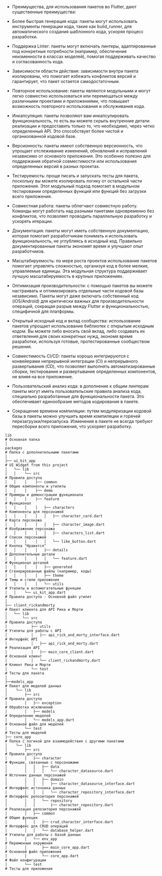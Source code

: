 ## 

* Преимущества, для использования пакетов во Flutter, дают существенные преимущества:

* Более быстрая генерация кода: пакеты могут использовать инструменты генерации кода, такие как build_runner, для автоматического создания шаблонного кода, ускоряя процесс разработки.

* Поддержка Linter: пакеты могут включать линтеры, адаптированные под конкретные потребности (например, обеспечение неизменности в классах моделей), помогая поддерживать качество и согласованность кода.

* Зависимости области действия: зависимости внутри пакета изолированы, что помогает избежать конфликтов версий и гарантирует, что пакет остается самодостаточным.

* Повторное использование: пакеты являются модульными и могут легко совместно использоваться или перемещаться между различными проектами и приложениями, что повышает возможность повторного использования и обслуживания кода.

* Инкапсуляция: пакеты позволяют вам инкапсулировать функциональность, то есть вы можете скрыть внутренние детали реализации и предоставить только то, что необходимо, через четко определенный API. Это способствует более чистой и организованной кодовой базе.

* Версионность: пакеты имеют собственную версионность, что упрощает отслеживание изменений, обновлений и исправлений независимо от основного приложения. Это особенно полезно для поддержания обратной совместимости или использования определенных версий в разных проектах.

* Тестируемость: проще писать и запускать тесты для пакета, поскольку вы можете изолировать логику от остальной части приложения. Этот модульный подход помогает в модульном тестировании определенных функций или функций без загрузки всего приложения.

* Совместная работа: пакеты облегчают совместную работу. Команды могут работать над разными пакетами одновременно без конфликтов, что позволяет проводить параллельную разработку и ускорять итерации.

* Документация: пакеты могут иметь собственную документацию, которая помогает разработчикам понимать и использовать функциональность, не углубляясь в исходный код. Правильно документированные пакеты экономят время и улучшают опыт разработчиков.

* Масштабируемость: по мере роста проектов использование пакетов помогает управлять сложностью, организуя код в более мелкие, управляемые единицы. Эта модульная структура поддерживает лучшую масштабируемость в крупных приложениях.

* Оптимизация производительности: с помощью пакетов вы можете настраивать и оптимизировать отдельные части кодовой базы независимо. Пакеты могут даже включать собственный код (iOS/Android) для критически важных для производительности операций, сокращая разрыв между Flutter и функциональностью, специфичной для платформы.

* Открытый исходный код и вклад сообщества: использование пакетов упрощает использование библиотек с открытым исходным кодом. Вы можете либо вносить свой вклад, либо создавать их ответвления для своих конкретных нужд, экономя время разработки, используя готовые, протестированные сообществом решения.

* Совместимость CI/CD: пакеты хорошо интегрируются с конвейерами непрерывной интеграции (CI) и непрерывного развертывания (CD), что позволяет выполнять автоматизированные сборки, тестирование и развертывание определенных компонентов, не влияя на все приложение.

* Пользовательский анализ кода: в дополнение к общим линтерам пакеты могут иметь пользовательские правила анализа кода, специально разработанные для функциональности пакета. Это обеспечивает единообразие методов кодирования в пакете.

* Сокращение времени компиляции: путем модуляризации кодовой базы в пакеты можно улучшить время компиляции и горячей перезагрузки/перезапуска. Изменения в пакете не всегда требуют пересборки всего приложения, что ускоряет разработку.

```plaintext
lib                                                                    # Основная папка
│
packages                                                               # Папка с дополнительными пакетами
│
├── ui_kit_app                                                         # UI Widget from this project
│   └── lib                  
│   │    └── src                                                       # Правила доступа
│   │    │    ├── common                                               # Общие компоненты и утилиты
│   │    │    ├── demo                                                 # Примеры и демонстрации функционала
│   │    │    ├── feature                                              # Функционал
│   │    │    │   ├── characters                                       # Компоненты для персонажей
│   │    │    │   │   ├── character_card.dart                          # Карта персонажа
│   │    │    │   │   ├── character_image.dart                         # Изображение персонажа
│   │    │    │   │   ├── characters_list.dart                         # Список персонажей
│   │    │    │   │   └── like_button.dart                             # Кнопка "Нравится"
│   │    │    │   ├── details                                          # Дополнительные детали
│   │    │    │   │   └── feature.dart                                 # Функционал деталей
│   │    │    │   ├── generated                                        # Сгенерированные файлы (например, коды)
│   │    │    │   ├── theme                                            # Темы и стили приложения
│   │    │    │   └── utils                                            # Утилиты и вспомогательные функции
│   │    └── ui_kit_app.dart                                           # Правила доступа - Основной файл утилит
│
├── client_rickandmorty                                                # Пакет клиента для API Рика и Морти
│   └── lib                    
│       └── src                                                        # Правила доступа
│           ├── utils                                                  # Утилиты для работы с API
│           │   ├── api_rick_and_morty_interface.dart                  # Интерфейс API
│           │   ├── api_rick_and_morty.dart                            # Реализация API
│           │   ├── main_core_client.dart                              # Основной клиент
│           │   └── client_rickandmorty.dart                           # Клиент Рика и Морти
│           └── test                                                   # Тесты для пакета
│
├──models_app                                                          # Пакет для моделей данных
│    └── lib                 
│        ├── src                                                       # Правила доступа
│        │   ├── exception                                             # Обработка исключений
│        │   ├── models                                                # Определение моделей
│        │   └── models_app.dart                                       # Основной файл для моделей
│        └── test                                                      # Тесты для моделей
├── core_app                                                           # Папка с логикой для взаимодействия с другими пакетами
│    └── lib                   
│        ├── src                                                       # Правила доступа
│        │   ├── character                                             # Функции, связанные с персонажами
│        │   │   ├── data
│        │   │   │   └── character_datasource.dart                     # Источник данных персонажей
│        │   │   ├── domain
│        │   │   │   ├── character_datasource_interface.dart           # Интерфейс источника данных
│        │   │   │   └── character_repository_interface.dart           # Интерфейс репозитория персонажей
│        │   │   └── repository
│        │   │       ├── character_repository.dart                     # Реализация репозитория персонажей
│        │   ├── common                                                # Общие функции
│        │   │   ├── crud_character_interface.dart                     # Интерфейс для CRUD операций
│        │   │   └── database_helper.dart                              # Утилиты для работы с базой данных
│        │   └── env_app                                               # Переменные окружения
│        │       ├── main_core_app.dart                                # Основной файл приложения
│        │       └── core_app.dart                                     # Файл конфигурации
│        └── test                                                      # Тесты для приложения

```
